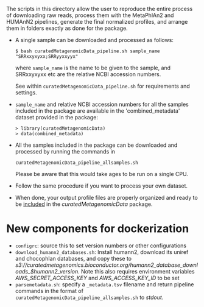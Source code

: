The scripts in this directory allow the user to reproduce the entire process of downloading raw reads, process them with the  MetaPhlAn2 and HUMAnN2 pipelines, generate the final normalized profiles, and arrange them in folders exactly as done for the package.

* A single sample can be downloaded and processed as follows:

   ```$ bash curatedMetagenomicData_pipeline.sh sample_name "SRRxxyxyxx;SRRyyxxyyx"``` 

   where `sample_name` is the name to be given to the sample, and SRRxxyxyxx etc are the relative NCBI accession numbers.

   See within `curatedMetagenomicData_pipeline.sh` for requirements and settings.

* `sample_name` and relative NCBI accession numbers for all the samples included in the package are available in the 'combined_metadata' dataset provided in the package:

   ```
   > library(curatedMetagenomicData)
   > data(combined_metadata)
   ```

* All the samples included in the package can be downloaded and processed by running the commands in

   `curatedMetagenomicData_pipeline_allsamples.sh`

   Please be aware that this would take ages to be run on a single CPU.

* Follow the same procedure if you want to process your own dataset.

* When done, your output profile files are properly organized and ready to be [included](https://github.com/waldronlab/curatedMetagenomicData/wiki/The-curatedMetagenomicData-pipelines) in the *curatedMetagenomicData* package.

# New components for dockerization

* `configrc`: source this to set version numbers or other configurations
* `download_humann2_databases.sh`: Install humann2, download its uniref and chocophlan databases, and copy these to *s3://curatedmetagenomics.bioconductor.org/humann2_database_downloads_$humann2_version*. Note this also requires environment variables *AWS_SECRET_ACCESS_KEY* and *AWS_ACCESS_KEY_ID* to be set
* `parsemetadata.sh`: specify a `_metadata.tsv` filename and return pipeline commands in the format of `curatedMetagenomicData_pipeline_allsamples.sh` to *stdout*.
